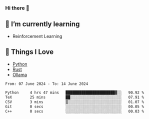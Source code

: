 ### Hi there 👋
<!-- ## About Me -->

## 🌱 I’m currently learning
- Reinforcement Learning

## 🥰 Things I Love
- [Python](https://www.python.org/) 
- [Rust](https://www.rust-lang.org/)
- [Ollama](https://ollama.com)

<!--START_SECTION:waka-->

```txt
From: 07 June 2024 - To: 14 June 2024

Python     4 hrs 47 mins   ██████████████████████▓░░   90.92 %
TeX        25 mins         ██░░░░░░░░░░░░░░░░░░░░░░░   07.91 %
CSV        3 mins          ▒░░░░░░░░░░░░░░░░░░░░░░░░   01.07 %
Git        0 secs          ░░░░░░░░░░░░░░░░░░░░░░░░░   00.05 %
C++        0 secs          ░░░░░░░░░░░░░░░░░░░░░░░░░   00.03 %
```

<!--END_SECTION:waka-->

<!--
**CharlesC03/CharlesC03** is a ✨ _special_ ✨ repository because its `README.md` (this file) appears on your GitHub profile.

Here are some ideas to get you started:

- 🔭 I’m currently working on ...
- 🌱 I’m currently learning ...
- 👯 I’m looking to collaborate on ...
- 🤔 I’m looking for help with ...
- 💬 Ask me about ...
- 📫 How to reach me: ...
- 😄 Pronouns: ...
- ⚡ Fun fact: ...
-->
